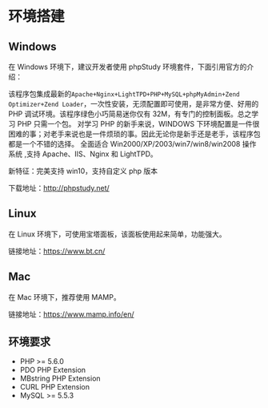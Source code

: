 # 环境搭建

## Windows

在 Windows 环境下，建议开发者使用 phpStudy 环境套件，下面引用官方的介绍：

该程序包集成最新的`Apache+Nginx+LightTPD+PHP+MySQL+phpMyAdmin+Zend Optimizer+Zend Loader`，一次性安装，无须配置即可使用，是非常方便、好用的 PHP 调试环境。该程序绿色小巧简易迷你仅有 32M，有专门的控制面板。总之学习 PHP 只需一个包。
对学习 PHP 的新手来说，WINDOWS 下环境配置是一件很困难的事；对老手来说也是一件烦琐的事。因此无论你是新手还是老手，该程序包都是一个不错的选择。
全面适合 Win2000/XP/2003/win7/win8/win2008 操作系统 ,支持 Apache、IIS、Nginx 和 LightTPD。

新特征：完美支持 win10，支持自定义 php 版本

下载地址：http://phpstudy.net/

## Linux

在 Linux 环境下，可使用宝塔面板，该面板使用起来简单，功能强大。

链接地址：https://www.bt.cn/

## Mac

在 Mac 环境下，推荐使用 MAMP。

链接地址：https://www.mamp.info/en/

## 环境要求

* PHP >= 5.6.0
* PDO PHP Extension
* MBstring PHP Extension
* CURL PHP Extension
* MySQL >= 5.5.3